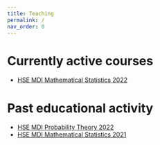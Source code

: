 ```yaml
---
title: Teaching
permalink: /
nav_order: 0
---
```


# Currently active courses

* [HSE MDI Mathematical Statistics 2022](/hse_prob_stat_22/stat_22)

# Past educational activity

* [HSE MDI Probability Theory 2022](/hse_prob_stat_22/prob_22)
* [HSE MDI Mathematical Statistics 2021](/hse_prob_stat_21/prob_stat_21)